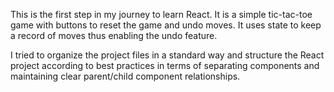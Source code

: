 This is the first step in my journey to learn React. It is a simple tic-tac-toe game with buttons to reset the game and undo moves. It uses state to keep a record of moves thus enabling the undo feature.

I tried to organize the project files in a standard way and structure the React project according to best practices in terms of separating components and maintaining clear parent/child component relationships.
